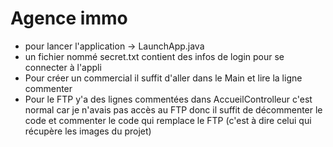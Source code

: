 <h1>Agence immo</h1>

- pour lancer l'application -> LaunchApp.java
- un fichier nommé secret.txt contient des infos de login pour se connecter à l'appli
- Pour créer un commercial il suffit d'aller dans le Main et lire la ligne commenter
- Pour le FTP y'a des lignes commentées dans AccueilControlleur c'est normal car je n'avais pas accès au FTP donc il suffit de décommenter le code et commenter le code qui remplace le FTP (c'est à dire celui qui récupère les images du projet)
